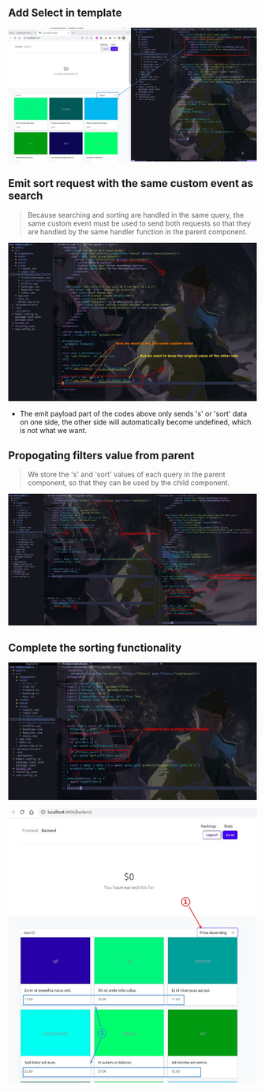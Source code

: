 ## **Add Select in template**

![Alt add select template](pic/01.jpg)

## **Emit sort request with the same custom event as search**

> Because searching and sorting are handled in the same query, the same custom event must be used to send both requests so that they are handled by the same handler function in the parent component.

![Alt emit sort with same custom event](pic/02.jpg)

- The emit payload part of the codes above only sends 's' or 'sort' data on one side, the other side will automatically become undefined, which is not what we want.

## **Propogating filters value from parent**

> We store the 's' and 'sort' values of each query in the parent component, so that they can be used by the child component.

![Alt get other side value from parent](pic/03.jpg)

## **Complete the sorting functionality**

![Alt complete sorting functionality](pic/04.jpg)

![Alt result](pic/05.jpg)
